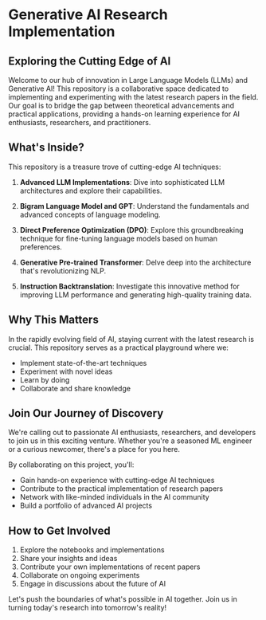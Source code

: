 # Generative AI Research Implementation

## Exploring the Cutting Edge of AI

Welcome to our hub of innovation in Large Language Models (LLMs) and Generative AI! This repository is a collaborative space dedicated to implementing and experimenting with the latest research papers in the field. Our goal is to bridge the gap between theoretical advancements and practical applications, providing a hands-on learning experience for AI enthusiasts, researchers, and practitioners.

## What's Inside?

This repository is a treasure trove of cutting-edge AI techniques:

1. **Advanced LLM Implementations**: Dive into sophisticated LLM architectures and explore their capabilities.

2. **Bigram Language Model and GPT**: Understand the fundamentals and advanced concepts of language modeling.

3. **Direct Preference Optimization (DPO)**: Explore this groundbreaking technique for fine-tuning language models based on human preferences.

4. **Generative Pre-trained Transformer**: Delve deep into the architecture that's revolutionizing NLP.

5. **Instruction Backtranslation**: Investigate this innovative method for improving LLM performance and generating high-quality training data.

## Why This Matters

In the rapidly evolving field of AI, staying current with the latest research is crucial. This repository serves as a practical playground where we:

- Implement state-of-the-art techniques
- Experiment with novel ideas
- Learn by doing
- Collaborate and share knowledge

## Join Our Journey of Discovery

We're calling out to passionate AI enthusiasts, researchers, and developers to join us in this exciting venture. Whether you're a seasoned ML engineer or a curious newcomer, there's a place for you here.

By collaborating on this project, you'll:
- Gain hands-on experience with cutting-edge AI techniques
- Contribute to the practical implementation of research papers
- Network with like-minded individuals in the AI community
- Build a portfolio of advanced AI projects

## How to Get Involved

1. Explore the notebooks and implementations
2. Share your insights and ideas
3. Contribute your own implementations of recent papers
4. Collaborate on ongoing experiments
5. Engage in discussions about the future of AI

Let's push the boundaries of what's possible in AI together. Join us in turning today's research into tomorrow's reality!
